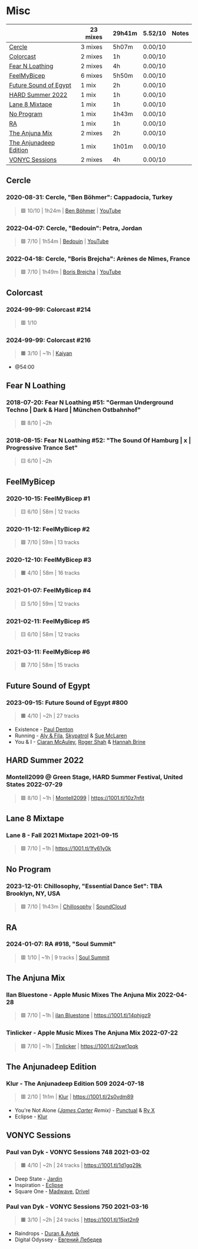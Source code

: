 # Misc

<!-- toc:start -->

| | 23 mixes | 29h41m | 5.52/10 | Notes |
| - | - | - | - | - |
| [Cercle](#cercle) | 3 mixes | 5h07m | 0.00/10 |  |
| [Colorcast](#colorcast) | 2 mixes | 1h | 0.00/10 |  |
| [Fear N Loathing](#fear-n-loathing) | 2 mixes | 4h | 0.00/10 |  |
| [FeelMyBicep](#feelmybicep) | 6 mixes | 5h50m | 0.00/10 |  |
| [Future Sound of Egypt](#future-sound-of-egypt) | 1 mix | 2h | 0.00/10 |  |
| [HARD Summer 2022](#hard-summer-2022) | 1 mix | 1h | 0.00/10 |  |
| [Lane 8 Mixtape](#lane-8-mixtape) | 1 mix | 1h | 0.00/10 |  |
| [No Program](#no-program) | 1 mix | 1h43m | 0.00/10 |  |
| [RA](#ra) | 1 mix | 1h | 0.00/10 |  |
| [The Anjuna Mix](#the-anjuna-mix) | 2 mixes | 2h | 0.00/10 |  |
| [The Anjunadeep Edition](#the-anjunadeep-edition) | 1 mix | 1h01m | 0.00/10 |  |
| [VONYC Sessions](#vonyc-sessions) | 2 mixes | 4h | 0.00/10 |  |
<!-- toc:end -->

## Cercle

### 2020-08-31: Cercle, "Ben Böhmer": Cappadocia, Turkey

> 🟪 10/10 | 1h24m | [Ben Böhmer](https://rateyourmusic.com/artist/ben-bohmer)
> | [YouTube](https://www.youtube.com/watch?v=RvRhUHTV_8k)

### 2022-04-07: Cercle, "Bedouin": Petra, Jordan

> 🟩 7/10 | 1h54m | [Bedouin](https://rateyourmusic.com/artist/bedouin-1)
> | [YouTube](https://www.youtube.com/watch?v=xQCLf9T_M7Q)

### 2022-04-18: Cercle, "Boris Brejcha": Arènes de Nîmes, France

> 🟩 7/10 | 1h49m | [Boris Brejcha](https://rateyourmusic.com/artist/boris-brejcha)
> | [YouTube](https://www.youtube.com/watch?v=1MobY_vR7-g)

## Colorcast

### 2024-99-99: Colorcast #214

> 🟥 1/10

### 2024-99-99: Colorcast #216

> 🟧 3/10 | ~1h | [Kaiyan](https://rateyourmusic.com/artist/kaiyan)

- @54:00

## Fear N Loathing

### 2018-07-20: Fear N Loathing #51: "German Underground Techno | Dark & Hard | München Ostbahnhof"

> 🟩 8/10 | ~2h

### 2018-08-15: Fear N Loathing #52: "The Sound Of Hamburg | x | Progressive Trance Set"

> 🟨 6/10 | ~2h

## FeelMyBicep

### 2020-10-15: FeelMyBicep #1

> 🟨 6/10 | 58m | 12 tracks

### 2020-11-12: FeelMyBicep #2

> 🟩 7/10 | 59m | 13 tracks

### 2020-12-10: FeelMyBicep #3

> 🟧 4/10 | 58m | 16 tracks

### 2021-01-07: FeelMyBicep #4

> 🟨 5/10 | 59m | 12 tracks

### 2021-02-11: FeelMyBicep #5

> 🟨 6/10 | 58m | 12 tracks

### 2021-03-11: FeelMyBicep #6

> 🟩 7/10 | 58m | 15 tracks

## Future Sound of Egypt

### 2023-09-15: Future Sound of Egypt #800

> 🟧 4/10 | ~2h | 27 tracks

- Existence - [Paul Denton](https://rateyourmusic.com/artist/paul-denton)
- Running - [Aly & Fila](https://rateyourmusic.com/artist/aly_and_fila), [Skypatrol](https://rateyourmusic.com/artist/skypatrol) & [Sue McLaren](https://rateyourmusic.com/artist/sue-mclaren)
- You & I - [Ciaran McAuley](https://rateyourmusic.com/artist/ciaran-mcauley), [Roger Shah](https://rateyourmusic.com/artist/roger_shah) & [Hannah Brine](#)

## HARD Summer 2022

### Montell2099 @ Green Stage, HARD Summer Festival, United States 2022-07-29

> 🟩 8/10 | ~1h | [Montell2099](https://rateyourmusic.com/artist/montell2099)
> | https://1001.tl/10z7nfjt

## Lane 8 Mixtape

### Lane 8 - Fall 2021 Mixtape 2021-09-15

> 🟩 7/10 | ~1h
> | https://1001.tl/1fy61y0k

## No Program

### 2023-12-01: Chillosophy, "Essential Dance Set": TBA Brooklyn, NY, USA

> 🟩 7/10 | 1h43m | [Chillosophy](#)
> | [SoundCloud](https://soundcloud.com/chillosophy-bk/essential-dance-set-tba-brooklyn-12123)

## RA

### 2024-01-07: RA #918, "Soul Summit"

> 🟥 1/10 | ~1h | 9 tracks
> | [Soul Summit](https://rateyourmusic.com/artist/soul-summit)

## The Anjuna Mix

### Ilan Bluestone - Apple Music Mixes The Anjuna Mix 2022-04-28

> 🟩 7/10 | ~1h | [ilan Bluestone](https://rateyourmusic.com/artist/ilan-bluestone)
> | https://1001.tl/14phjgz9

### Tinlicker - Apple Music Mixes The Anjuna Mix 2022-07-22

> 🟩 7/10 | ~1h | [Tinlicker](https://rateyourmusic.com/artist/tinlicker)
> | https://1001.tl/2swt1pqk

## The Anjunadeep Edition

### Klur - The Anjunadeep Edition 509 2024-07-18

> 🟥 2/10 | 1h1m | [Klur](https://rateyourmusic.com/artist/klur)
> | https://1001.tl/2s0vdm89

- You're Not Alone _([James Carter](https://rateyourmusic.com/artist/james-carter-1) Remix)_ - [Punctual](https://rateyourmusic.com/artist/punctual) & [Ry X](https://rateyourmusic.com/artist/ry-x)
- Eclipse - [Klur](https://rateyourmusic.com/artist/klur)

## VONYC Sessions

### Paul van Dyk - VONYC Sessions 748 2021-03-02

> 🟧 4/10 | ~2h | 24 tracks
> | https://1001.tl/1d1gq29k

- Deep State - [Jardin](https://rateyourmusic.com/artist/jardin-2)
- Inspiration - [Eclipse](https://rateyourmusic.com/artist/eclipse-12)
- Square One - [Madwave](https://rateyourmusic.com/artist/madwave), [Drivel](#)

### Paul van Dyk - VONYC Sessions 750 2021-03-16

> 🟧 3/10 | ~2h | 24 tracks
> | https://1001.tl/15jxt2n9

- Raindrops - [Duran & Aytek](https://rateyourmusic.com/artist/duran_and_aytek)
- Digital Odyssey - [Евгений Лебедев](https://rateyourmusic.com/artist/евгений_лебедев_f2)
